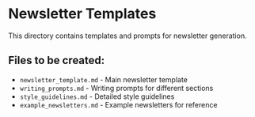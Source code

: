 # Newsletter Templates

This directory contains templates and prompts for newsletter generation.

## Files to be created:
- `newsletter_template.md` - Main newsletter template
- `writing_prompts.md` - Writing prompts for different sections
- `style_guidelines.md` - Detailed style guidelines
- `example_newsletters.md` - Example newsletters for reference
